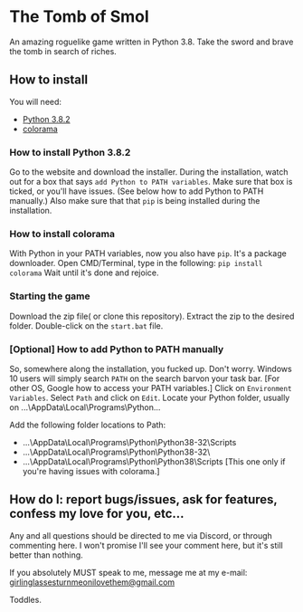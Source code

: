 # The Tomb of Smol
An amazing roguelike game written in Python 3.8. Take the sword and brave the tomb in search of riches.

## How to install

You will need:

- [Python 3.8.2](https://www.python.org/)
- [colorama](https://pypi.org/project/colorama/)

### How to install Python 3.8.2

Go to the website and download the installer.
During the installation, watch out for a box that says `add Python to PATH variables`. Make sure that box is ticked, or you'll have issues. (See below how to add Python to PATH manually.)
Also make sure that that `pip` is being installed during the installation.

### How to install colorama

With Python in your PATH variables, now you also have `pip`. It's a package downloader.
Open CMD/Terminal, type in the following:
```pip install colorama```
Wait until it's done and rejoice.

### Starting the game

Download the zip file( or clone this repository).
Extract the zip to the desired folder.
Double-click on the `start.bat` file.

### [Optional] How to add Python to PATH manually

So, somewhere along the installation, you fucked up. Don't worry.
Windows 10 users will simply search `PATH` on the search barvon your task bar. [For other OS, Google how to access your PATH variables.]
Click on `Environment Variables`.
Select `Path` and click on `Edit`.
Locate your Python folder, usually on ...\AppData\Local\Programs\Python\...

Add the following folder locations to Path:
- ...\AppData\Local\Programs\Python\Python38-32\Scripts
- ...\AppData\Local\Programs\Python\Python38-32\
- ...\AppData\Local\Programs\Python\Python38\Scripts [This one only if you're having issues with colorama.]

## How do I: report bugs/issues, ask for features, confess my love for you, etc...

Any and all questions should be directed to me via Discord, or through commenting here. I won't promise I'll see your comment here, but it's still better than nothing.

If you absolutely MUST speak to me, message me at my e-mail: girlinglassesturnmeonilovethem@gmail.com

Toddles.
